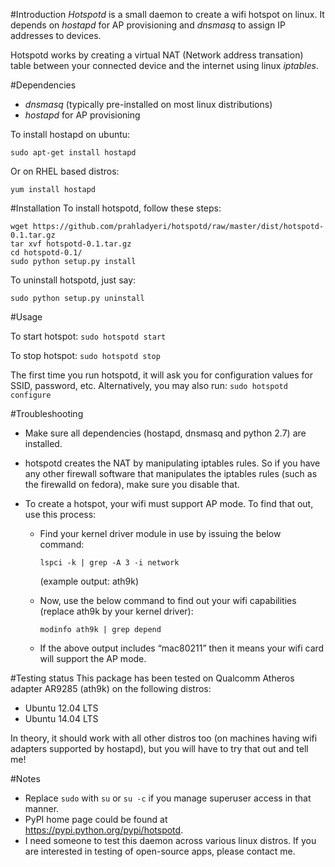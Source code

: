 #Introduction
*Hotspotd* is a small daemon to create a wifi hotspot on linux. It depends on *hostapd* for AP provisioning and *dnsmasq* to assign IP addresses to devices.

Hotspotd works by creating a virtual NAT (Network address transation) table between your connected device and the internet using linux *iptables*.

#Dependencies
 * *dnsmasq* (typically pre-installed on most linux distributions)
 * *hostapd* for AP provisioning

To install hostapd on ubuntu:

```sudo apt-get install hostapd```

Or on RHEL based distros:

```yum install hostapd```

#Installation
To install hotspotd, follow these steps:
```
wget https://github.com/prahladyeri/hotspotd/raw/master/dist/hotspotd-0.1.tar.gz
tar xvf hotspotd-0.1.tar.gz
cd hotspotd-0.1/
sudo python setup.py install
```

To uninstall hotspotd, just say:

```sudo python setup.py uninstall```

#Usage

To start hotspot:
```sudo hotspotd start```

To stop hotspot:
```sudo hotspotd stop```

The first time you run hotspotd, it will ask you for configuration values for SSID, password, etc. Alternatively, you may also run:
```sudo hotspotd configure```

#Troubleshooting

* Make sure all dependencies (hostapd, dnsmasq and python 2.7) are installed.
	
* hotspotd creates the NAT by manipulating iptables rules. So if you have any other firewall software that manipulates the iptables rules (such as the firewalld on fedora), make sure you disable that.
	

* To create a hotspot, your wifi must support AP mode. To find that out, use this process:

	* Find your kernel driver module in use by issuing the below command:

		```lspci -k | grep -A 3 -i network```

		(example output: ath9k)

	* Now, use the below command to find out your wifi capabilities (replace ath9k by your kernel driver):

		```modinfo ath9k | grep depend```

	* If the above output includes “mac80211” then it means your wifi card will support the AP mode.	

#Testing status
This package has been tested on Qualcomm Atheros adapter AR9285 (ath9k) on the following distros:
* Ubuntu 12.04 LTS
* Ubuntu 14.04 LTS

In theory, it should work with all other distros too (on machines having wifi adapters supported by hostapd), but you will have to try that out and tell me!

#Notes
* Replace `sudo` with `su` or `su -c` if you manage superuser access in that manner.
* PyPI home page could be found at https://pypi.python.org/pypi/hotspotd.
* I need someone to test this daemon across various linux distros. If you are interested in testing of open-source apps, please contact me.
